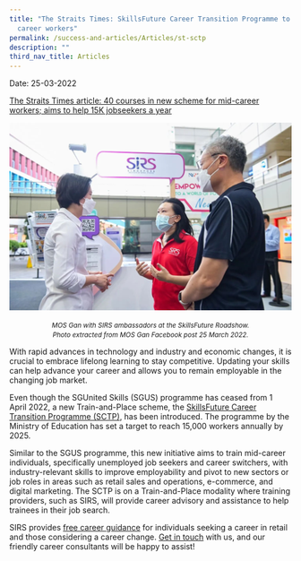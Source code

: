```yaml
---
title: "The Straits Times: SkillsFuture Career Transition Programme to help mid
  career workers"
permalink: /success-and-articles/Articles/st-sctp
description: ""
third_nav_title: Articles
---
```

Date:   25-03-2022

[The Straits Times article: 40 courses in new scheme for mid-career workers; aims to help 15K jobseekers a year](https://www.straitstimes.com/singapore/jobs/40-courses-in-new-scheme-for-mid-career-workers-aims-to-help-15k-jobseekers-a-year)

![The Straits Times MOS Gan Photo SkillsFuture Roadshow TPY Hub 25 March](/images/blog/20220325_roadshow.jpg)

<center><small><i>MOS Gan with SIRS ambassadors at the SkillsFuture Roadshow.<br>Photo extracted from MOS Gan Facebook post 25 March 2022.</br></i></small></center>

With rapid advances in technology and industry and economic changes, it is crucial to embrace lifelong learning to stay competitive. Updating your skills can help advance your career and allows you to remain employable in the changing job market. 

Even though the SGUnited Skills (SGUS) programme has ceased from 1 April 2022, a new Train-and-Place scheme, the [SkillsFuture Career Transition Programme (SCTP)](https://www.skillsfuture.gov.sg/sctp#whatisit), has been introduced. The programme by the Ministry of Education has set a target to reach 15,000 workers annually by 2025. 

Similar to the SGUS programme, this new initiative aims to train mid-career individuals, specifically unemployed job seekers and career switchers, with industry-relevant skills to improve employability and pivot to new sectors or job roles in areas such as retail sales and operations, e-commerce, and digital marketing. The SCTP is on a Train-and-Place modality where training providers, such as SIRS, will provide career advisory and assistance to help trainees in their job search. 

SIRS provides [free career guidance](https://www.sirs.edu.sg/services/career-services) for individuals seeking a career in retail and those considering a career change. [Get in touch](https://www.sirs.edu.sg/contact-us) with us, and our friendly career consultants will be happy to assist!